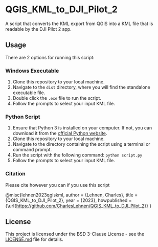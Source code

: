 # QGIS_KML_to_DJI_Pilot_2

A script that converts the KML export from QGIS into a KML file that is readable by the DJI Pilot 2 app.

## Usage

There are 2 options for running this script:

### Windows Executable

1. Clone this repository to your local machine.
2. Navigate to the `dist` directory, where you will find the standalone executable file.
3. Double click the `.exe` file to run the script.
4. Follow the prompts to select your input KML file.

### Python Script

1. Ensure that Python 3 is installed on your computer. If not, you can download it from the [official Python website](https://www.python.org/downloads/).
2. Clone this repository to your local machine.
3. Navigate to the directory containing the script using a terminal or command prompt.
4. Run the script with the following command: `python script.py`
5. Follow the prompts to select your input KML file.

### Citation

Please cite however you can if you use this script

@misc{lehnen2023qgiskml,
  author = {Lehnen, Charles},
  title = {QGIS_KML_to_DJI_Pilot_2},
  year = {2023},
  howpublished = {\url{https://github.com/CharlesLehnen/QGIS_KML_to_DJI_Pilot_2}}
}

## License

This project is licensed under the BSD 3-Clause License - see the [LICENSE.md](LICENSE.md) file for details.
